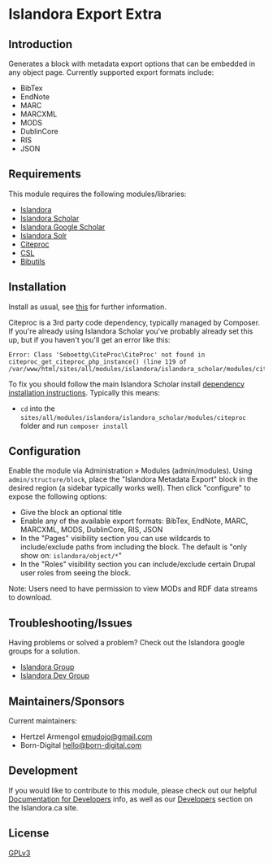 # Islandora Export Extra

## Introduction

Generates a block with metadata export options that can be embedded in any object page. Currently supported export formats include:

* BibTex
* EndNote
* MARC
* MARCXML
* MODS
* DublinCore
* RIS
* JSON

## Requirements

This module requires the following modules/libraries:

* [Islandora](https://github.com/islandora/islandora)
* [Islandora Scholar](https://github.com/islandora/islandora_scholar)
* [Islandora Google Scholar](https://github.com/Born-Digital-US/islandora_scholar/tree/7.x/modules/islandora_google_scholar)
* [Islandora Solr](https://github.com/Islandora/islandora_solr_search)
* [Citeproc](https://github.com/Islandora/islandora_scholar/tree/7.x/modules/citeproc)
* [CSL](https://github.com/Islandora/islandora_scholar/tree/7.x/modules/csl)
* [Bibutils](https://github.com/Islandora/islandora_scholar/tree/7.x/modules/bibutils)

## Installation

Install as usual, see [this](https://drupal.org/documentation/install/modules-themes/modules-7) for further information.

Citeproc is a 3rd party code dependency, typically managed by Composer. If you're already using Islandora Scholar you've probably already set this up, but if you haven't you'll get an error like this:

```
Error: Class 'Seboettg\CiteProc\CiteProc' not found in citeproc_get_citeproc_php_instance() (line 119 of /var/www/html/sites/all/modules/islandora/islandora_scholar/modules/citeproc/citeproc.module).
```

To fix you should follow the main Islandora Scholar install [dependency installation instructions](https://github.com/islandora/islandora_scholar/#requirements). Typically this means:

* `cd` into the `sites/all/modules/islandora/islandora_scholar/modules/citeproc` folder and run `composer install`

## Configuration

Enable the module via Administration » Modules (admin/modules). Using `admin/structure/block`, place the "Islandora Metadata Export" block in the desired region (a sidebar typically works well). Then click "configure" to expose the following options:

* Give the block an optional title
* Enable any of the available export formats: BibTex, EndNote, MARC, MARCXML, MODS, DublinCore, RIS, JSON
* In the "Pages" visibility section you can use wildcards to include/exclude paths from including the block. The default is "only show on: `islandora/object/*`"
* In the "Roles" visibility section you can include/exclude certain Drupal user roles from seeing the block.

Note: Users need to have permission to view MODs and RDF data streams to download.   

## Troubleshooting/Issues

Having problems or solved a problem? Check out the Islandora google groups for a solution.

* [Islandora Group](https://groups.google.com/forum/?hl=en&fromgroups#!forum/islandora)
* [Islandora Dev Group](https://groups.google.com/forum/?hl=en&fromgroups#!forum/islandora-dev)

## Maintainers/Sponsors

Current maintainers:

* Hertzel Armengol <emudojo@gmail.com>
* Born-Digital <hello@born-digital.com>

## Development

If you would like to contribute to this module, please check out our helpful [Documentation for Developers](https://github.com/Islandora/islandora/wiki#wiki-documentation-for-developers) info, as well as our [Developers](http://islandora.ca/developers) section on the Islandora.ca site.

## License

[GPLv3](http://www.gnu.org/licenses/gpl-3.0.txt)
